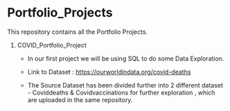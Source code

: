 # Portfolio_Projects
This repository contains all the Portfolio Projects.


1. COVID_Portfolio_Project
   * In our first project we will be using SQL to do some Data Exploration.

   * Link to Dataset : https://ourworldindata.org/covid-deaths
   * The Source Dataset has been divided further into 2 different dataset - Coviddeaths & Covidvaccinations for further exploration , which are uploaded in the same repository.
